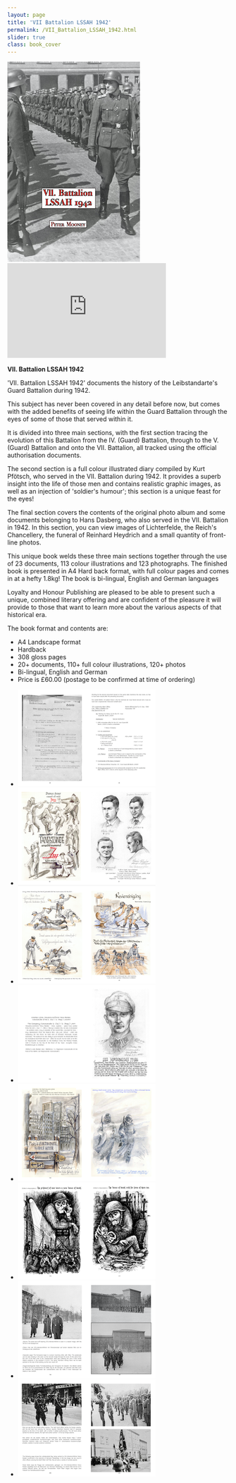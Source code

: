 ```yaml
---
layout: page
title: 'VII Battalion LSSAH 1942'
permalink: /VII_Battalion_LSSAH_1942.html
slider: true
class: book_cover
---
```


<img src="./assets/Wach Battalion Web.png" id="detail" class="center"/>
<iframe width="360" height="215" src="https://www.youtube.com/embed/8Bf_PJYMl8w" frameborder="0" allow="accelerometer; autoplay; encrypted-media; gyroscope; picture-in-picture" class="center" allowfullscreen></iframe>
<p><b>VII. Battalion LSSAH 1942</b></p>
<p>'VII. Battalion LSSAH 1942' documents the history of the Leibstandarte's Guard Battalion during 1942.</p>
<p>This subject has never been covered in any detail before now, but comes with the added benefits of seeing life within the Guard Battalion through the eyes of some of those that served within it.</p> 
<p>It is divided into three main sections, with the first section tracing the evolution of this Battalion from the IV. (Guard) Battalion, through to the V. (Guard) Battalion and onto the VII. Battalion, all tracked using the official authorisation documents.</p>
<p>The second section is a full colour illustrated diary compiled by Kurt Pfötsch, who served in the VII. Battalion during 1942. It provides a superb insight into the life of those men and contains realistic graphic images, as well as an injection of 'soldier's humour'; this section is a unique feast for the eyes!</p> 
<p>The final section covers the contents of the original photo album and some documents belonging to Hans Dasberg, who also served in the VII. Battalion in 1942. In this section, you can view images of Lichterfelde, the Reich's Chancellery, the funeral of Reinhard Heydrich and a small quantity of front-line photos.</p>
<p>This unique book welds these three main sections together through the use of 23 documents, 113 colour illustrations and 123 photographs. The finished book is presented in A4 Hard back format, with full colour pages and comes in at a hefty 1.8kg! The book is bi-lingual, English and German languages</p> 
Loyalty and Honour Publishing are pleased to be able to present such a unique, combined literary offering and are confident of the pleasure it will provide to those that want to learn more about the various aspects of that historical era.
<p>The book format and contents are:
<ul class="over">
  <li>A4 Landscape format</li>
  <li>Hardback</li>
  <li>308 gloss pages</li>
  <li>20+ documents, 110+ full colour illustrations, 120+ photos</li>
  <li>Bi-lingual, English and German</li>
  <li>Price is £60.00 (postage to be confirmed at time of ordering)</li>
</ul>  

<div id="folio" class="svwp">
  <ul>
    <li><img alt="Internal page" src="./assets/VII Document small.png" /></li>
    <li><img alt="Internal page" src="./assets/VII KF 1 small.png" /></li>
    <li><img alt="Internal page" src="./assets/VII KF 2 small.png" /></li>
    <li><img alt="Internal page" src="./assets/VII KF 3 small.png" /></li>
    <li><img alt="Internal page" src="./assets/VII KF 4 small.png" /></li>
    <li><img alt="Internal page" src="./assets/VII KF 5 small.png" /></li>
    <li><img alt="Internal page" src="./assets/VII HD 1 small.png" /></li>
    <li><img alt="Internal page" src="./assets/VII HD 2 small.png" /></li>
  </ul>
</div>


